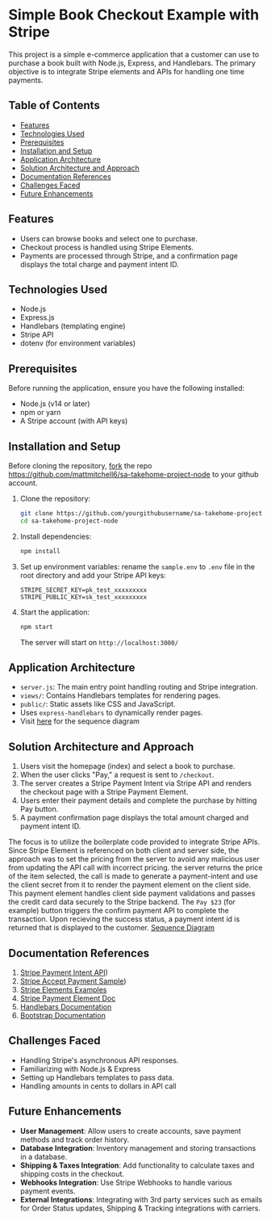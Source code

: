 # Simple Book Checkout Example with Stripe
This project is a simple e-commerce application that a customer can use to purchase a book built with Node.js, Express, and Handlebars. The primary objective is to integrate Stripe elements and APIs for handling one time payments.

## Table of Contents
- [Features](#features)
- [Technologies Used](#technologies-used)
- [Prerequisites](#prerequisites)
- [Installation and Setup](#installation-and-setup)
- [Application Architecture](#application-architecture)
- [Solution Architecture and Approach](#solution-architecture-and-approach)
- [Documentation References](#documentation-references)
- [Challenges Faced](#challenges-faced)
- [Future Enhancements](#future-enhancements)

## Features

- Users can browse books and select one to purchase.
- Checkout process is handled using Stripe Elements.
- Payments are processed through Stripe, and a confirmation page displays the total charge and payment intent ID.

## Technologies Used

- Node.js
- Express.js
- Handlebars (templating engine)
- Stripe API
- dotenv (for environment variables)

## Prerequisites

Before running the application, ensure you have the following installed:

- Node.js (v14 or later)
- npm or yarn
- A Stripe account (with API keys)

## Installation and Setup

Before cloning the repository, [fork](https://docs.github.com/en/pull-requests/collaborating-with-pull-requests/working-with-forks/fork-a-repo?tool=webui) the repo https://github.com/mattmitchell6/sa-takehome-project-node to your github account.

1. Clone the repository:
   ```sh
   git clone https://github.com/yourgithubusername/sa-takehome-project-node.git
   cd sa-takehome-project-node
   ```
2. Install dependencies:
   ```sh
   npm install
   ```
3. Set up environment variables: rename the `sample.env` to `.env` file in the root directory and add your Stripe API keys:
   ```env
   STRIPE_SECRET_KEY=pk_test_xxxxxxxxx
   STRIPE_PUBLIC_KEY=sk_test_xxxxxxxxx
   ```
4. Start the application:
   ```sh
   npm start
   ```
   The server will start on `http://localhost:3000/`

## Application Architecture

- `server.js`: The main entry point handling routing and Stripe integration.
- `views/`: Contains Handlebars templates for rendering pages.
- `public/`: Static assets like CSS and JavaScript.
- Uses `express-handlebars` to dynamically render pages.
- Visit [here](https://lucid.app/lucidchart/b5c53e81-6c3c-4c46-8647-9fa2af261010/edit?viewport_loc=-1096%2C-559%2C2097%2C1138%2C0_0&invitationId=inv_af01c1da-832c-4d23-ab9a-459bfb841886) for the sequence diagram

## Solution Architecture and Approach

1. Users visit the homepage (index) and select a book to purchase.
2. When the user clicks "Pay," a request is sent to `/checkout`.
3. The server creates a Stripe Payment Intent via Stripe API and renders the checkout page with a Stripe Payment Element.
4. Users enter their payment details and complete the purchase by hitting Pay button. 
5. A payment confirmation page displays the total amount charged and payment intent ID.

The focus is to utilize the boilerplate code provided to integrate Stripe APIs. Since Stripe Element is referenced on both client and server side, the approach was to set the pricing from the server to avoid any malicious user from updating the API call with incorrect pricing. the server returns the price of the item selected, the call is made to generate a payment-intent and use the client secret from it to render the payment element on the client side. This payment element handles client side payment validations and passes the credit card data securely to the Stripe backend. The `Pay $23` (for example) button triggers the confirm payment API to complete the transaction. Upon recieving the success status, a payment intent id is returned that is displayed to the customer.
[Sequence Diagram](https://lucid.app/lucidchart/b5c53e81-6c3c-4c46-8647-9fa2af261010/edit?viewport_loc=-1096%2C-559%2C2097%2C1138%2C0_0&invitationId=inv_af01c1da-832c-4d23-ab9a-459bfb841886)


## Documentation References

1. [Stripe Payment Intent API](https://docs.stripe.com/api/payment_intents))
2. [Stripe Accept Payment Sample](https://github.com/stripe-samples/accept-a-payment))
3. [Stripe Elements Examples](https://github.com/stripe/elements-examples)
4. [Stripe Payment Element Doc](https://docs.stripe.com/payments/payment-element)
5. [Handlebars Documentation](https://handlebarsjs.com/)
6. [Bootstrap Documentation](https://getbootstrap.com/docs)


## Challenges Faced

- Handling Stripe's asynchronous API responses.
- Familiarizing with Node.js & Express
- Setting up Handlebars templates to pass data.
- Handling amounts in cents to dollars in API call

## Future Enhancements

- **User Management**: Allow users to create accounts, save payment methods and track order history.
- **Database Integration**: Inventory management and storing transactions in a database.
- **Shipping & Taxes Integration**: Add functionality to calculate taxes and shipping costs in the checkout.
- **Webhooks Integration**: Use Stripe Webhooks to handle various payment events.
- **External Integrations**: Integrating with 3rd party services such as emails for Order Status updates, Shipping & Tracking integrations with carriers.
